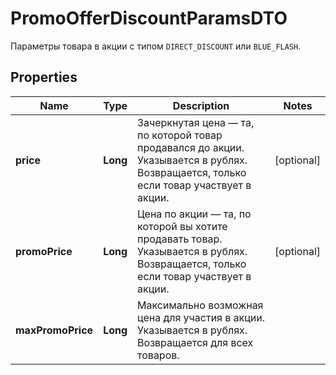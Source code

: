 

# PromoOfferDiscountParamsDTO

Параметры товара в акции с типом `DIRECT_DISCOUNT` или `BLUE_FLASH`.

## Properties

| Name | Type | Description | Notes |
|------------ | ------------- | ------------- | -------------|
|**price** | **Long** | Зачеркнутая цена — та, по которой товар продавался до акции.  Указывается в рублях.  Возвращается, только если товар участвует в акции.  |  [optional] |
|**promoPrice** | **Long** | Цена по акции — та, по которой вы хотите продавать товар.  Указывается в рублях.  Возвращается, только если товар участвует в акции.  |  [optional] |
|**maxPromoPrice** | **Long** | Максимально возможная цена для участия в акции.  Указывается в рублях.  Возвращается для всех товаров.  |  |



